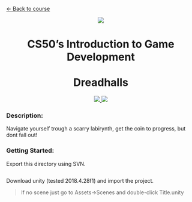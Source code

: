 [<- Back to course](../README.md)

<p align="center"><a href="https://cs50.harvard.edu/games/2018">
  <img src="https://github.com/miladparsa/cs50G/blob/main/harvard100.png" /><br>
</a></p>
<h1 align="center">CS50’s Introduction to Game Development<br><br>Dreadhalls</h1>

<p align="center"><a href="#">
  <img src="https://github.com/miladparsa/cs50G/blob/main/output-onlinepngtools.png" />
  <img src="https://github.com/miladparsa/cs50G/blob/main/love.png" />
</a></p>

### Description:
Navigate yourself trough a scarry labirynth, get the coin to progress, but dont fall out!

### Getting Started:
Export this directory using SVN.
```
```
Download unity (tested 2018.4.28f1) and import the project.
> If no scene just go to Assets->Scenes and double-click Title.unity
